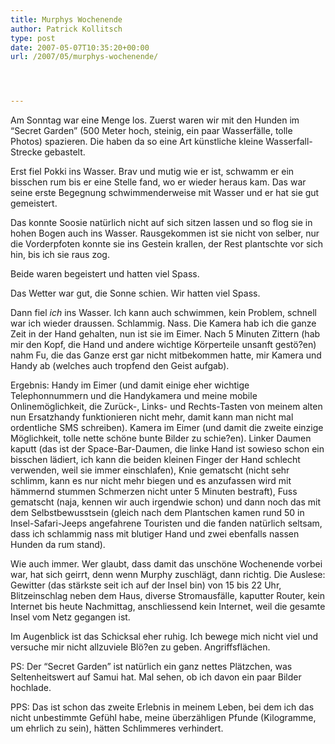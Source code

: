 ```yaml
---
title: Murphys Wochenende
author: Patrick Kollitsch
type: post
date: 2007-05-07T10:35:20+00:00
url: /2007/05/murphys-wochenende/




---
```

Am Sonntag war eine Menge los. Zuerst waren wir mit den Hunden im &#8220;Secret Garden&#8221; (500 Meter hoch, steinig, ein paar Wasserfälle, tolle Photos) spazieren. Die haben da so eine Art künstliche kleine Wasserfall-Strecke gebastelt. 

Erst fiel Pokki ins Wasser. Brav und mutig wie er ist, schwamm er ein bisschen rum bis er eine Stelle fand, wo er wieder heraus kam. Das war seine erste Begegnung schwimmenderweise mit Wasser und er hat sie gut gemeistert.

Das konnte Soosie natürlich nicht auf sich sitzen lassen und so flog sie in hohen Bogen auch ins Wasser. Rausgekommen ist sie nicht von selber, nur die Vorderpfoten konnte sie ins Gestein krallen, der Rest plantschte vor sich hin, bis ich sie raus zog. 

Beide waren begeistert und hatten viel Spass. 

Das Wetter war gut, die Sonne schien. Wir hatten viel Spass.

Dann fiel _ich_ ins Wasser. Ich kann auch schwimmen, kein Problem, schnell war ich wieder draussen. Schlammig. Nass. Die Kamera hab ich die ganze Zeit in der Hand gehalten, nun ist sie im Eimer. Nach 5 Minuten Zittern (hab mir den Kopf, die Hand und andere wichtige Körperteile unsanft gestö?en) nahm Fu, die das Ganze erst gar nicht mitbekommen hatte, mir Kamera und Handy ab (welches auch tropfend den Geist aufgab). 

Ergebnis: Handy im Eimer (und damit einige eher wichtige Telephonnummern und die Handykamera und meine mobile Onlinemöglichkeit, die Zurück-, Links- und Rechts-Tasten von meinem alten nun Ersatzhandy funktionieren nicht mehr, damit kann man nicht mal ordentliche <span class="caps">SMS</span> schreiben). Kamera im Eimer (und damit die zweite einzige Möglichkeit, tolle nette schöne bunte Bilder zu schie?en). Linker Daumen kaputt (das ist der Space-Bar-Daumen, die linke Hand ist sowieso schon ein bisschen lädiert, ich kann die beiden kleinen Finger der Hand schlecht verwenden, weil sie immer einschlafen), Knie gematscht (nicht sehr schlimm, kann es nur nicht mehr biegen und es anzufassen wird mit hämmernd stummen Schmerzen nicht unter 5 Minuten bestraft), Fuss gematscht (naja, kennen wir auch irgendwie schon) und dann noch das mit dem Selbstbewusstsein (gleich nach dem Plantschen kamen rund 50 in Insel-Safari-Jeeps angefahrene Touristen und die fanden natürlich seltsam, dass ich schlammig nass mit blutiger Hand und zwei ebenfalls nassen Hunden da rum stand).

Wie auch immer. Wer glaubt, dass damit das unschöne Wochenende vorbei war, hat sich geirrt, denn wenn Murphy zuschlägt, dann richtig. Die Auslese: Gewitter (das stärkste seit ich auf der Insel bin) von 15 bis 22 Uhr, Blitzeinschlag neben dem Haus, diverse Stromausfälle, kaputter Router, kein Internet bis heute Nachmittag, anschliessend kein Internet, weil die gesamte Insel vom Netz gegangen ist.

Im Augenblick ist das Schicksal eher ruhig. Ich bewege mich nicht viel und versuche mir nicht allzuviele Blö?en zu geben. Angriffsflächen.

PS: Der &#8220;Secret Garden&#8221; ist natürlich ein ganz nettes Plätzchen, was Seltenheitswert auf Samui hat. Mal sehen, ob ich davon ein paar Bilder hochlade. 

PPS: Das ist schon das zweite Erlebnis in meinem Leben, bei dem ich das nicht unbestimmte Gef&uuml;hl habe, meine &uuml;berz&auml;hligen Pfunde (Kilogramme, um ehrlich zu sein), h&auml;tten Schlimmeres verhindert.